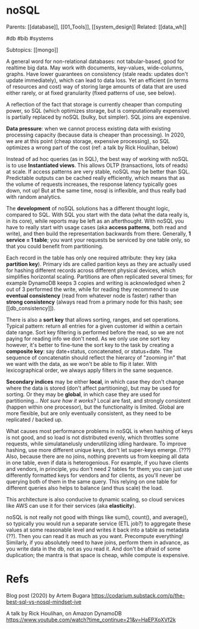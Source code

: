  # noSQL

Parents: [[database]], [[01_Tools]], [[system_design]]
Related: [[data_wh]]

#db #bib #systems

Subtopics: [[mongo]]


A general word for non-relational databases: not tabular-based, good for realtime big data. May work with documents, key-values, wide-columns, graphs. Have lower guarantees on consistency (stale reads: updates don't update immediately), which can lead to data loss. Yet an efficient (in terms of resources and cost) way of storing large amounts of data that are used either rarely, or at fixed granularity (fixed patterns of use, see below).

A reflection of the fact that storage is currently cheaper than computing power, so SQL (which optimizes storage, but is computationally expensive) is partially replaced by noSQL (bulky, but simpler). SQL joins are expensive.

**Data pressure**: when we cannot process existing data with existing processing capacity (because data is cheaper than processing). In 2020, we are at this point (cheap storage, expensive processing), so SQL optimizes a wrong part of the cost (ref: a talk by Rick Houlihan, below)

Instead of ad hoc queries (as in SQL), the best way of working with noSQL is to use **Instantiated views**. This allows OLTP (transactions, lots of reads) at scale. If access patterns are very stable, noSQL may be better than SQL. Predictable outputs can be cached really efficiently, which means that as the volume of requests increases, the response latency typically goes down, not up! But at the same time, nosql is inflexible, and thus really bad with random analytics.

The **development** of noSQL solutions has a different thought logic, compared to SQL. With SQL you start with the data (what the data really is, in its core), while reports may be left as an afterthought. With noSQL you have to really start with usage cases (aka **access patterns**, both read and write), and then build the representation backwards from there. Generally, **1 service = 1 table**; you want your requests be serviced by one table only, so that you could benefit from partitioning.

Each record in the table has only one required attribute: they key (aka **partition key**). Primary ids are called parition keys as they are actually used for hashing different records across different physical devices, which simplifies horizontal scaling. Partitions are often replicated several times; for example DynamoDB keeps 3 copies and writing is acknowledged when 2 out of 3 performed the write, while for reading they recommend to use **eventual consistency** (read from whatever node is faster) rather than **strong consistency** (always read from a primary node for this hash; see [[db_consistency]]).

There is also a **sort key** that allows sorting, ranges, and set operations. Typical pattern: return all entries for a given customer id within a certain date range. Sort key filtering is performed before the read, so we are not paying for reading info we don't need. As we only use one sort key however, it's better to fine-tune the sort key to the task by creating a **composite key**: say date+status, concatenated, or status+date. The sequence of concatenatin should reflect the hierarcy of "zooming in" that we want with the data, as we won't be able to flip it later. With lexicographical order, we always apply filters in the same sequence.

**Secondary indices** may be either **local**, in which case they don't change where the data is stored (don't affect partitioning), but may be used for sorting. Or they may be **global**, in which case they are used for partitioning… _Not sure how it works?_ Local are fast, and strongly consistent (happen within one processor), but the functionality is limited. Global are more flexible, but are only eventually consistent, as they need to be replicated / backed up.

What causes most performance problems in noSQL is when hashing of keys is not good, and so load is not distributed evenly, which throttles some requests, while simulatanelusly underutilizing idling hardware. To improve hashing, use more different unique keys, don't let super-keys emerge. (???) Also, because there are no joins, nothing prevents us from keeping all data in one table, even if data is heterogenious. For example, if you have clients and vendors, in principle, you don't need 2 tables for them; you can just use differently formatted keys for vendors and for clients, as you'll never be querying both of them in the same query. This relying on one table for different queries also helps to balance (and thus scale) the load.

This architecture is also conducive to dynamic scaling, so cloud services like AWS can use it for their services (aka **elasticity**).

noSQL is not really not good with things like sum(), count(), and average(), so typically you would run a separate service (ETL job?) to aggregate these values at some reasonable level and writes it back into a table as metadata (??). Then you can read it as much as you want. Precompute everything! Similarly, if you absolutely need to have joins, perform them in advance, as you write data in the db, not as you read it. And don't be afraid of some duplication; the mantra is that space is cheap, while compute is expensive.


# Refs

Blog post (2020) by Artem Bugara
https://codarium.substack.com/p/the-best-sql-vs-nosql-mindset-ive

A talk by Rick Houlihan, on Amazon DynamoDB
https://www.youtube.com/watch?time_continue=21&v=HaEPXoXVf2k